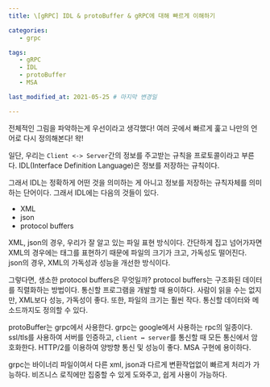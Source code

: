 ```yaml
---
title: \[gRPC] IDL & protoBuffer & gRPC에 대해 빠르게 이해하기

categories: 
   - grpc

tags:
   - gRPC
   - IDL
   - protoBuffer
   - MSA

last_modified_at: 2021-05-25 # 마지막 변경일

---
```

전체적인 그림을 파악하는게 우선이라고 생각했다! 여러 곳에서 빠르게 훑고 나만의 언어로 다시 정의해본다! 왁!

일단, 우리는 `Client <-> Server`간의 정보를 주고받는 규칙을 프로토콜이라고 부른다. IDL(Interface Definition Language)은 정보를 저장하는 규칙이다.

그래서 IDL는 정확하게 어떤 것을 의미하는 게 아니고 정보를 저장하는 규칙자체를 의미하는 단어이다. 그래서 IDL에는 다음의 것들이 있다.

-   XML
-   json
-   protocol buffers

XML, json의 경우, 우리가 잘 알고 있는 파일 표현 방식이다. 간단하게 집고 넘어가자면 XML의 경우에는 태그를 표현하기 때문에 파일의 크기가 크고, 가독성도 떨어진다. json의 경우, XML의 가독성과 성능을 개선한 방식이다.

그렇다면, 생소한 protocol buffers은 무엇일까? protocol buffers는 구조화된 데이터를 직렬화하는 방법이다. 통신할 프로그램을 개발할 때 용이하다. 사람이 읽을 수는 없지만, XML보다 성능, 가독성이 좋다. 또한, 파일의 크기는 훨씬 작다. 통신할 데이터와 메소드까지도 정의할 수 있다.

protoBuffer는 grpc에서 사용한다. grpc는 google에서 사용하는 rpc의 일종이다. ssl/tls를 사용하여 서버를 인증하고, `client ↔ server`를 통신할 때 모든 통신에서 암호화한다. HTTP/2를 이용하여 양방향 통신 및 성능이 좋다. MSA 구현에 용이하다.

grpc는 바이너리 파일이여서 다른 xml, json과 다르게 변환작업없이 빠르게 처리가 가능하다. 비즈니스 로직에만 집중할 수 있게 도와주고, 쉽게 사용이 가능하다.
<!--stackedit_data:
eyJoaXN0b3J5IjpbLTE0NzAyMTgyNDNdfQ==
-->